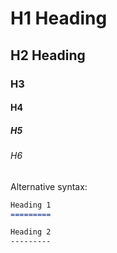 # H1 Heading

## H2 Heading

### H3

#### H4

##### H5

###### H6

Alternative syntax:

```markdown
Heading 1
=========

Heading 2
---------
```
